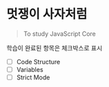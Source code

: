 # 멋쟁이 사자처럼

> To study JavaScript Core

학습이 완료된 항목은 체크박스로 표시

- [ ] Code Structure
- [ ] Variables
- [ ] Strict Mode
